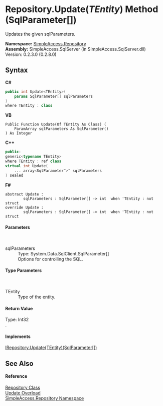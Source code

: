 # Repository.Update(*TEntity*) Method (SqlParameter[])
 

Updates the given sqlParameters.

**Namespace:**&nbsp;<a href="N_SimpleAccess_Repository">SimpleAccess.Repository</a><br />**Assembly:**&nbsp;SimpleAccess.SqlServer (in SimpleAccess.SqlServer.dll) Version: 0.2.3.0 (0.2.8.0)

## Syntax

**C#**<br />
``` C#
public int Update<TEntity>(
	params SqlParameter[] sqlParameters
)
where TEntity : class

```

**VB**<br />
``` VB
Public Function Update(Of TEntity As Class) ( 
	ParamArray sqlParameters As SqlParameter()
) As Integer
```

**C++**<br />
``` C++
public:
generic<typename TEntity>
where TEntity : ref class
virtual int Update(
	... array<SqlParameter^>^ sqlParameters
) sealed
```

**F#**<br />
``` F#
abstract Update : 
        sqlParameters : SqlParameter[] -> int  when 'TEntity : not struct
override Update : 
        sqlParameters : SqlParameter[] -> int  when 'TEntity : not struct
```


#### Parameters
&nbsp;<dl><dt>sqlParameters</dt><dd>Type: System.Data.SqlClient.SqlParameter[]<br />Options for controlling the SQL.</dd></dl>

#### Type Parameters
&nbsp;<dl><dt>TEntity</dt><dd>Type of the entity.</dd></dl>

#### Return Value
Type: Int32<br />.

#### Implements
<a href="M_SimpleAccess_Repository_IRepository_Update__1_1">IRepository.Update(TEntity)(SqlParameter[])</a><br />

## See Also


#### Reference
<a href="T_SimpleAccess_Repository_Repository">Repository Class</a><br /><a href="Overload_SimpleAccess_Repository_Repository_Update">Update Overload</a><br /><a href="N_SimpleAccess_Repository">SimpleAccess.Repository Namespace</a><br />
